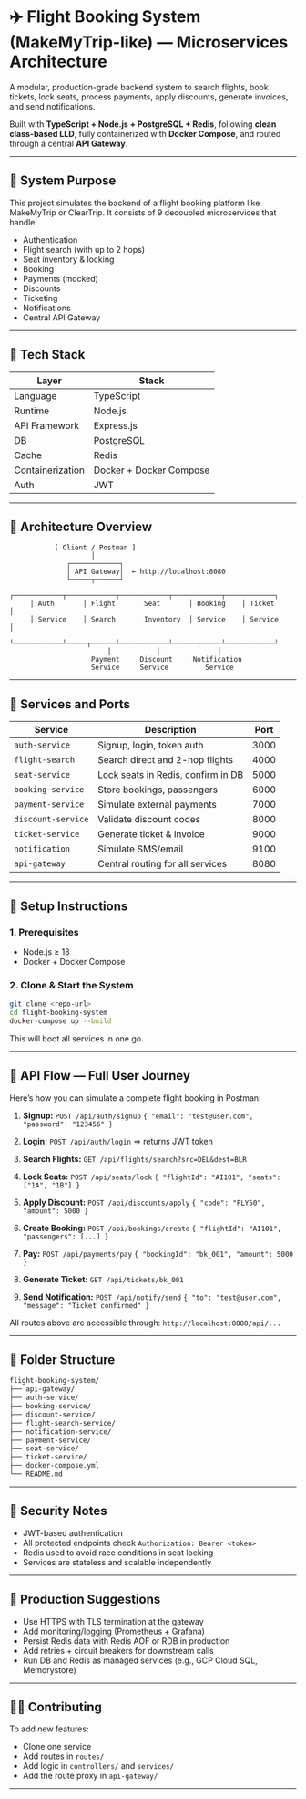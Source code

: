 # ✈️ Flight Booking System (MakeMyTrip-like) — Microservices Architecture

A modular, production-grade backend system to search flights, book tickets, lock seats, process payments, apply discounts, generate invoices, and send notifications.

Built with **TypeScript + Node.js + PostgreSQL + Redis**, following **clean class-based LLD**, fully containerized with **Docker Compose**, and routed through a central **API Gateway**.

---

## 📌 System Purpose

This project simulates the backend of a flight booking platform like MakeMyTrip or ClearTrip. It consists of 9 decoupled microservices that handle:

- Authentication
- Flight search (with up to 2 hops)
- Seat inventory & locking
- Booking
- Payments (mocked)
- Discounts
- Ticketing
- Notifications
- Central API Gateway

---

## 🧱 Tech Stack

| Layer             | Stack                         |
|------------------|-------------------------------|
| Language          | TypeScript                    |
| Runtime           | Node.js                       |
| API Framework     | Express.js                    |
| DB                | PostgreSQL                    |
| Cache             | Redis                         |
| Containerization  | Docker + Docker Compose       |
| Auth              | JWT                           |

---

## 🧩 Architecture Overview

```text
           [ Client / Postman ]
                    │
              ┌────────────┐
              │ API Gateway│  ← http://localhost:8080
              └─────┬──────┘
     ┌────────────┬────────────┬────────────┬────────────┬────────────┐
     │ Auth       │ Flight     │ Seat       │ Booking    │ Ticket     │
     │ Service    │ Search     │ Inventory  │ Service    │ Service    │
     └────────────┴─────┬──────┴────┬───────┴──────┬─────┴────────────┘
                        │           │              │
                    Payment     Discount     Notification
                    Service     Service         Service
````

---

## 📁 Services and Ports

| Service            | Description                        | Port |
| ------------------ | ---------------------------------- | ---- |
| `auth-service`     | Signup, login, token auth          | 3000 |
| `flight-search`    | Search direct and 2-hop flights    | 4000 |
| `seat-service`     | Lock seats in Redis, confirm in DB | 5000 |
| `booking-service`  | Store bookings, passengers         | 6000 |
| `payment-service`  | Simulate external payments         | 7000 |
| `discount-service` | Validate discount codes            | 8000 |
| `ticket-service`   | Generate ticket & invoice          | 9000 |
| `notification`     | Simulate SMS/email                 | 9100 |
| `api-gateway`      | Central routing for all services   | 8080 |

---

## 🚀 Setup Instructions

### 1. Prerequisites

* Node.js ≥ 18
* Docker + Docker Compose

### 2. Clone & Start the System

```bash
git clone <repo-url>
cd flight-booking-system
docker-compose up --build
```

This will boot all services in one go.

---

## 🧪 API Flow — Full User Journey

Here’s how you can simulate a complete flight booking in Postman:

1. **Signup:**
   `POST /api/auth/signup`
   `{ "email": "test@user.com", "password": "123456" }`

2. **Login:**
   `POST /api/auth/login`
   ⇒ returns JWT token

3. **Search Flights:**
   `GET /api/flights/search?src=DEL&dest=BLR`

4. **Lock Seats:**
   `POST /api/seats/lock`
   `{ "flightId": "AI101", "seats": ["1A", "1B"] }`

5. **Apply Discount:**
   `POST /api/discounts/apply`
   `{ "code": "FLY50", "amount": 5000 }`

6. **Create Booking:**
   `POST /api/bookings/create`
   `{ "flightId": "AI101", "passengers": [...] }`

7. **Pay:**
   `POST /api/payments/pay`
   `{ "bookingId": "bk_001", "amount": 5000 }`

8. **Generate Ticket:**
   `GET /api/tickets/bk_001`

9. **Send Notification:**
   `POST /api/notify/send`
   `{ "to": "test@user.com", "message": "Ticket confirmed" }`

All routes above are accessible through:
`http://localhost:8080/api/...`

---

## 🧰 Folder Structure

```bash
flight-booking-system/
├── api-gateway/
├── auth-service/
├── booking-service/
├── discount-service/
├── flight-search-service/
├── notification-service/
├── payment-service/
├── seat-service/
├── ticket-service/
├── docker-compose.yml
└── README.md
```

---

## 🔐 Security Notes

* JWT-based authentication
* All protected endpoints check `Authorization: Bearer <token>`
* Redis used to avoid race conditions in seat locking
* Services are stateless and scalable independently

---

## 🔧 Production Suggestions

* Use HTTPS with TLS termination at the gateway
* Add monitoring/logging (Prometheus + Grafana)
* Persist Redis data with Redis AOF or RDB in production
* Add retries + circuit breakers for downstream calls
* Run DB and Redis as managed services (e.g., GCP Cloud SQL, Memorystore)

---

## 🧑‍💻 Contributing

To add new features:

* Clone one service
* Add routes in `routes/`
* Add logic in `controllers/` and `services/`
* Add the route proxy in `api-gateway/`

---
